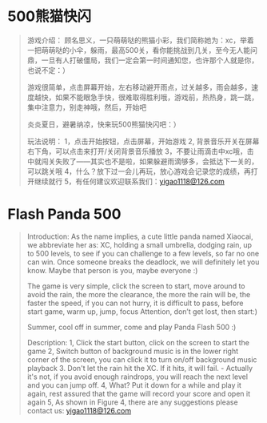 # 500熊猫快闪

>游戏介绍：
>顾名思义，一只萌萌哒的熊猫小彩，我们简称她为：xc，举着一把萌萌哒的小伞，躲雨，最高500关，看你能挑战到几关，至今无人能问鼎，一旦有人打破僵局，我们一定会第一时间通知您，也许那个人就是你，也说不定：）
>
>游戏很简单，点击屏幕开始，左右移动避开雨点，过关越多，雨会越多，速度越快，如果不能眼急手快，很难取得胜利哦，游戏前，热热身，跳一跳，集中注意力，别走神哦，然后，开始吧
>
>炎炎夏日，避暑纳凉，快来玩500熊猫快闪吧：）
>
>玩法说明：
>1，点击开始按钮，点击屏幕，开始游戏
>2,   背景音乐开关在屏幕右下角，可以点击来打开/关闭背景音乐播放
>3，不要让雨滴击中xc哦，击中就闯关失败了——其实也不是啦，如果躲避雨滴够多，会抵达下一关的，可以跳关哦
>4，什么？放下过一会儿再玩，放心游戏会记录您的成绩，再打开继续就行
>5，有任何建议欢迎联系我们：yigao1118@126.com
>
# Flash Panda 500
>
>Introduction:
>As the name implies, a cute little panda named Xiaocai, we abbreviate her as: XC, holding a small umbrella, dodging rain, up to 500 levels, to see if you can challenge to a few levels, so far no one can win. Once someone breaks the deadlock, we will definitely let you know. Maybe that person is you, maybe everyone :)
>
>The game is very simple, click the screen to start, move around to avoid the rain, the more the clearance, the more the rain will be, the faster the speed, if you can not hurry, it is difficult to pass, before start game, warm up, jump, focus Attention, don’t get lost, then start:)
>
>Summer, cool off in summer, come and play Panda Flash 500 :)
>
>Description:
>1, Click the start button, click on the screen to start the game
>2, Switch button of background music is in the lower right corner of the screen, you can click it to turn on/off background music playback
>3. Don't let the rain hit the XC. If it hits, it will fail. - Actually it's not, if you avoid enough raindrops, you will reach the next level and you can jump off.
>4, What? Put it down for a while and play it again, rest assured that the game will record your score and open it again
>5, As shown in Figure 4, there are any suggestions please contact us: yigao1118@126.com
>
